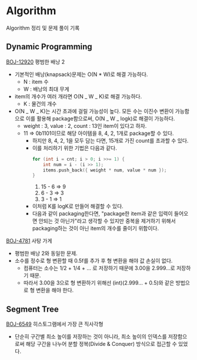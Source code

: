 # Algorithm

Algorithm 정리 및 문제 풀이 기록

## Dynamic Programming

[BOJ-12920](/백준/Platinum/12920. 평범한 배낭 2/) 평범한 배낭 2

- 기본적인 배낭(knapsack)문제는 O(N \* W)로 해결 가능하다.
  - N : item 수
  - W : 배낭의 최대 무게
- item의 개수가 여러 개라면 O(N _ W _ K)로 해결 가능하다.
  - K : 물건의 개수
- O(N _ W _ K)는 시간 초과에 걸릴 가능성이 높다. 모든 수는 이진수 변환이 가능함으로 이를 활용해 package함으로써, O(N _ W _ logk)로 해결이 가능하다.
  - weight : 3, value : 2, count : 13인 item이 있다고 하자.
  - 11 => 0b1101이므로 해당 아이템을 8, 4, 2, 1개로 package할 수 있다.
    - 하지만 8, 4, 2, 1을 모두 담는 다면, 15개로 가진 count를 초과할 수 있다.
    - 이를 처리하기 위한 기법은 다음과 같다.
      ```cpp
      for (int i = cnt; i > 0; i >>= 1) {
          int num = i - (i >> 1);
          items.push_back({ weight * num, value * num });
      }
      ```
      1. 15 - 6 => 9
      2. 6 - 3 => 3
      3. 3 - 1 => 1
    - 이처럼 K를 logK로 만들어 해결할 수 있다.
    - 다음과 같이 packaging한다면, "package한 item과 같은 입력이 들어오면 안되는 것 아닌가"라고 생각할 수 있지만 중복을 제거하기 위해서 packaging하는 것이 아닌 item의 개수를 줄이기 위함이다.

[BOJ-4781](/백준/Gold/4781. 사탕 가게/) 사탕 가게

- 평범한 배낭 2와 동일한 문제.
- 소수를 정수로 형 변환할 때 0.5f를 추가 후 형 변환을 해야 값 손실이 없다.
  - 컴퓨터는 소수는 1/2 + 1/4 + ... 로 저장하기 때문에 3.00을 2.999...로 저장하기 때문.
  - 따라서 3.00을 3으로 형 변환하기 위해선 (int)(2.999... + 0.5)와 같은 방법으로 형 변환을 해야 한다.

## Segment Tree

[BOJ-6549](/백준/Platinum/6549. 히스토그램에서 가장 큰 직사각형/) 히스토그램에서 가장 큰 직사각형

- 단순히 구간별 최소 높이를 저장하는 것이 아니라, 최소 높이의 인덱스를 저장함으로써 해당 구간을 나누어 분할 정복(Divide & Conquer) 방식으로 접근할 수 있었다.
